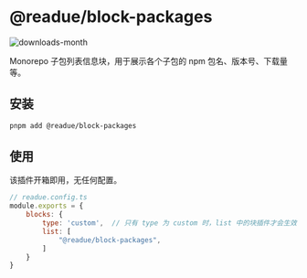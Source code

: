 # @readue/block-packages

![downloads-month](https://img.shields.io/npm/dm/@readue/block-packages)

Monorepo 子包列表信息块，用于展示各个子包的 npm 包名、版本号、下载量等。

## 安装

```bash
pnpm add @readue/block-packages
```

## 使用

该插件开箱即用，无任何配置。

```js
// readue.config.ts
module.exports = {
	blocks: {
		type: 'custom',  // 只有 type 为 custom 时，list 中的块插件才会生效
		list: [
			"@readue/block-packages",
		]
	}
}
```
